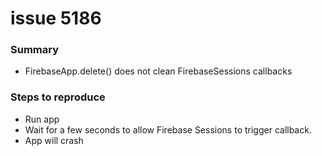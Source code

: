 # issue 5186
### Summary
- FirebaseApp.delete() does not clean FirebaseSessions callbacks
### Steps to reproduce
- Run app
- Wait for a few seconds to allow Firebase Sessions to trigger callback.
- App will crash

